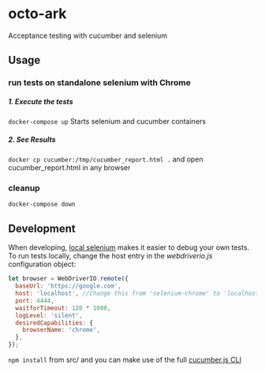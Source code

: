 # octo-ark
Acceptance testing with cucumber and selenium 

## Usage

### run tests on standalone selenium with Chrome

##### 1. Execute the tests

`docker-compose up` Starts selenium and cucumber containers

##### 2. See Results

`docker cp cucumber:/tmp/cucumber_report.html .` and open cucumber_report.html in any browser

### cleanup

`docker-compose down`



## Development

When developing, [local selenium](https://github.com/vvo/selenium-standalone) makes it easier to debug your own tests. To run tests locally, change the host entry in the *webdriverio.js* configuration object:

```javascript
let browser = WebDriverIO.remote({
  baseUrl: 'https://google.com',
  host: 'localhost', //Change this from 'selenium-chrome' to 'localhost'
  port: 4444,
  waitforTimeout: 120 * 1000,
  logLevel: 'silent',
  desiredCapabilities: {
    browserName: 'chrome',
  },
});
```
`npm install` from src/ and you can make use of the full [cucumber.js CLI](https://github.com/cucumber/cucumber-js/blob/master/docs/cli.md)

